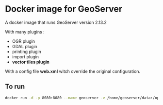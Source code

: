 # Docker image for GeoServer

A docker image that runs GeoServer version 2.13.2 

With many plugins :
* OGR plugin
* GDAL plugin
* printing plugin
* import plugin
* **vector tiles plugin**

With a config file **web.xml** witch override the original configuration. 

## To run

```bash
docker run -d -p 8080:8080 --name geoserver -v /home/geoserver/data:/opt/geoserver/data_dir mbaussier/inao_geoserver
```



